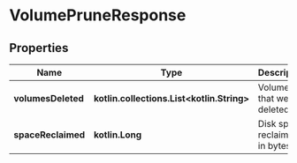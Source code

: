 
# VolumePruneResponse

## Properties
Name | Type | Description | Notes
------------ | ------------- | ------------- | -------------
**volumesDeleted** | **kotlin.collections.List&lt;kotlin.String&gt;** | Volumes that were deleted |  [optional]
**spaceReclaimed** | **kotlin.Long** | Disk space reclaimed in bytes |  [optional]



